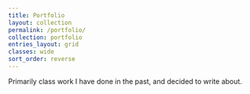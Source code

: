 ```yaml
---
title: Portfolio
layout: collection
permalink: /portfolio/
collection: portfolio
entries_layout: grid
classes: wide
sort_order: reverse
---
```

Primarily class work I have done in the past, and decided to write about.

